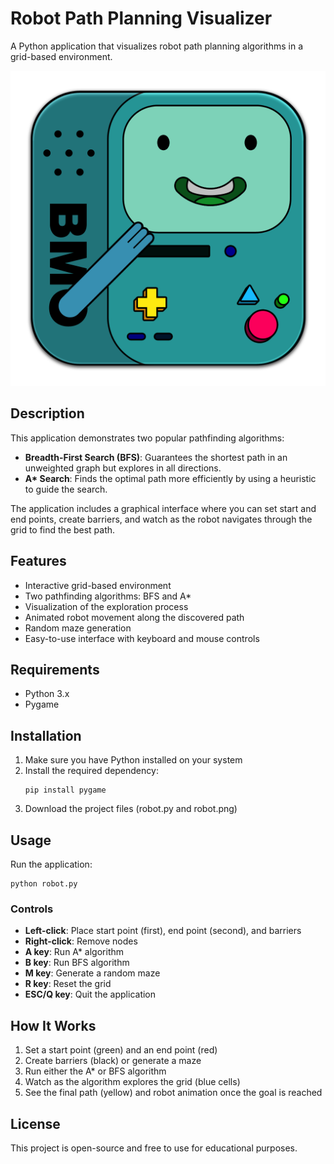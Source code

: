 # Robot Path Planning Visualizer

A Python application that visualizes robot path planning algorithms in a grid-based environment.

![Robot Path Planning](robot.png)

## Description

This application demonstrates two popular pathfinding algorithms:

- **Breadth-First Search (BFS)**: Guarantees the shortest path in an unweighted graph but explores in all directions.
- **A\* Search**: Finds the optimal path more efficiently by using a heuristic to guide the search.

The application includes a graphical interface where you can set start and end points, create barriers, and watch as the robot navigates through the grid to find the best path.

## Features

- Interactive grid-based environment
- Two pathfinding algorithms: BFS and A\*
- Visualization of the exploration process
- Animated robot movement along the discovered path
- Random maze generation
- Easy-to-use interface with keyboard and mouse controls

## Requirements

- Python 3.x
- Pygame

## Installation

1. Make sure you have Python installed on your system
2. Install the required dependency:
   ```
   pip install pygame
   ```
3. Download the project files (robot.py and robot.png)

## Usage

Run the application:

```
python robot.py
```

### Controls

- **Left-click**: Place start point (first), end point (second), and barriers
- **Right-click**: Remove nodes
- **A key**: Run A\* algorithm
- **B key**: Run BFS algorithm
- **M key**: Generate a random maze
- **R key**: Reset the grid
- **ESC/Q key**: Quit the application

## How It Works

1. Set a start point (green) and an end point (red)
2. Create barriers (black) or generate a maze
3. Run either the A\* or BFS algorithm
4. Watch as the algorithm explores the grid (blue cells)
5. See the final path (yellow) and robot animation once the goal is reached

## License

This project is open-source and free to use for educational purposes.
